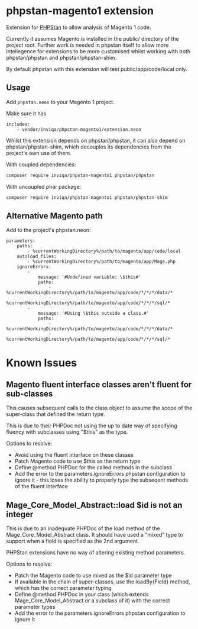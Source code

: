 # phpstan-magento1 extension

Extension for [PHPStan](https://github.com/phpstan/phpstan) to allow analysis of Magento 1 code.

Currently it assumes Magento is installed in the public/ directory of the project root. Further work is needed in phpstan itself to allow more intellegence for extensions to be more customised whilst working with both phpstan/phpstan and phpstan/phpstan-shim.

By default phpstan with this extension will test public/app/code/local only.

## Usage

Add `phpstan.neon` to your Magento 1 project.

Make sure it has

```neon
includes:
    - vendor/inviqa/phpstan-magento1/extension.neon
```

Whilst this extension depends on phpstan/phpstan, it can also depend on phpstan/phpstan-shim, which decouples its dependencies from the project's own use of them.

With coupled dependencies:

```bash
composer require inviqa/phpstan-magento1 phpstan/phpstan
```

With uncoupled phar package:

```bash
composer require inviqa/phpstan-magento1 phpstan/phpstan-shim
```

## Alternative Magento path

Add to the project's phpstan.neon:

```neon
parameters:
    paths:
        - %currentWorkingDirectory%/path/to/magento/app/code/local
    autoload_files:
        - %currentWorkingDirectory%/path/to/magento/app/Mage.php
    ignoreErrors:
        -
            message: '#Undefined variable: \$this#'
            paths:
                - %currentWorkingDirectory%/path/to/magento/app/code/*/*/*/data/*
                - %currentWorkingDirectory%/path/to/magento/app/code/*/*/*/sql/*
        -
            message: '#Using \$this outside a class.#'
            paths:
                - %currentWorkingDirectory%/path/to/magento/app/code/*/*/*/data/*
                - %currentWorkingDirectory%/path/to/magento/app/code/*/*/*/sql/*
```

# Known Issues

## Magento fluent interface classes aren't fluent for sub-classes

This causes subsequent calls to the class object to assume the scope of the super-class that defined the return type.

This is due to their PHPDoc not using the up to date way of specifying fluency with subclasses using "$this" as the type.

Options to resolve:

 * Avoid using the fluent interface on these classes
 * Patch Magento code to use $this as the return type
 * Define @method PHPDoc for the called methods in the subclass
 * Add the error to the parameters.ignoreErrors phpstan configuration to ignore it - this loses the ability to properly type the subseqent methods of the fluent interface

## Mage_Core_Model_Abstract::load $id is not an integer

This is due to an inadequate PHPDoc of the load method of the Mage_Core_Model_Abstract class. It should have used a "mixed" type to support when a field is specified as the 2nd argument.

PHPStan extensions have no way of altering existing method parameters.

Options to resolve:

 * Patch the Magento code to use mixed as the $id parameter type
 * If available in the chain of super-classes, use the loadBy{Field} method, which has the correct parameter typing
 * Define @method PHPDoc in your class (which extends Mage_Core_Model_Abstract or a subclass of it) with the correct parameter types
 * Add the error to the parameters.ignoreErrors phpstan configuration to ignore it
